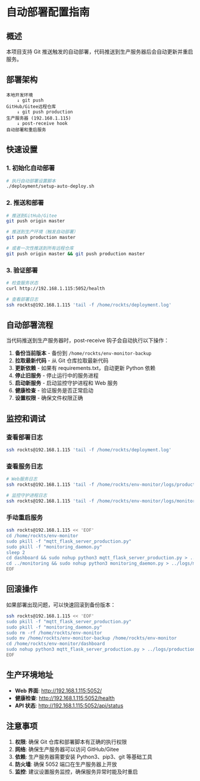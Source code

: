 # 自动部署配置指南

## 概述

本项目支持 Git 推送触发的自动部署，代码推送到生产服务器后会自动更新并重启服务。

## 部署架构

```
本地开发环境
    ↓ git push
GitHub/Gitee远程仓库
    ↓ git push production
生产服务器 (192.168.1.115)
    ↓ post-receive hook
自动部署和重启服务
```

## 快速设置

### 1. 初始化自动部署

```bash
# 执行自动部署设置脚本
./deployment/setup-auto-deploy.sh
```

### 2. 推送和部署

```bash
# 推送到GitHub/Gitee
git push origin master

# 推送到生产环境（触发自动部署）
git push production master

# 或者一次性推送到所有远程仓库
git push origin master && git push production master
```

### 3. 验证部署

```bash
# 检查服务状态
curl http://192.168.1.115:5052/health

# 查看部署日志
ssh rockts@192.168.1.115 'tail -f /home/rockts/deployment.log'
```

## 自动部署流程

当代码推送到生产服务器时，post-receive 钩子会自动执行以下操作：

1. **备份当前版本** - 备份到 `/home/rockts/env-monitor-backup`
2. **拉取最新代码** - 从 Git 仓库拉取最新代码
3. **更新依赖** - 如果有 requirements.txt，自动更新 Python 依赖
4. **停止旧服务** - 停止运行中的服务进程
5. **启动新服务** - 启动监控守护进程和 Web 服务
6. **健康检查** - 验证服务是否正常启动
7. **设置权限** - 确保文件权限正确

## 监控和调试

### 查看部署日志

```bash
ssh rockts@192.168.1.115 'tail -f /home/rockts/deployment.log'
```

### 查看服务日志

```bash
# Web服务日志
ssh rockts@192.168.1.115 'tail -f /home/rockts/env-monitor/logs/production.log'

# 监控守护进程日志
ssh rockts@192.168.1.115 'tail -f /home/rockts/env-monitor/logs/monitor_daemon.log'
```

### 手动重启服务

```bash
ssh rockts@192.168.1.115 << 'EOF'
cd /home/rockts/env-monitor
sudo pkill -f "mqtt_flask_server_production.py"
sudo pkill -f "monitoring_daemon.py"
sleep 2
cd dashboard && sudo nohup python3 mqtt_flask_server_production.py > ../logs/production.log 2>&1 &
cd ../monitoring && sudo nohup python3 monitoring_daemon.py > ../logs/monitor_daemon.log 2>&1 &
EOF
```

## 回滚操作

如果部署出现问题，可以快速回滚到备份版本：

```bash
ssh rockts@192.168.1.115 << 'EOF'
sudo pkill -f "mqtt_flask_server_production.py"
sudo pkill -f "monitoring_daemon.py"
sudo rm -rf /home/rockts/env-monitor
sudo mv /home/rockts/env-monitor-backup /home/rockts/env-monitor
cd /home/rockts/env-monitor/dashboard
sudo nohup python3 mqtt_flask_server_production.py > ../logs/production.log 2>&1 &
EOF
```

## 生产环境地址

- **Web 界面**: http://192.168.1.115:5052/
- **健康检查**: http://192.168.1.115:5052/health
- **API 状态**: http://192.168.1.115:5052/api/status

## 注意事项

1. **权限**: 确保 Git 仓库和部署脚本有正确的执行权限
2. **网络**: 确保生产服务器可以访问 GitHub/Gitee
3. **依赖**: 生产服务器需要安装 Python3、pip3、git 等基础工具
4. **防火墙**: 确保 5052 端口在生产服务器上开放
5. **监控**: 建议设置服务监控，确保服务异常时能及时重启
